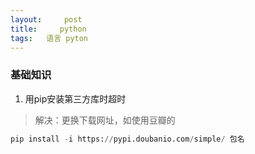 ```yaml
---
layout:     post
title:     python
tags:   语言 pyton
---
```

### 基础知识
1. 用pip安装第三方库时超时
>解决：更换下载网址，如使用豆瓣的
```python
pip install -i https://pypi.doubanio.com/simple/ 包名
```
